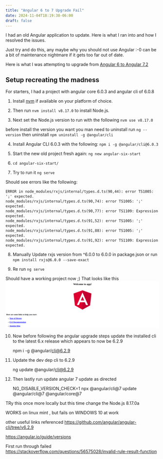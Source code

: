 ```yaml
---
title: "Angular 6 to 7 Upgrade Fail"
date: 2024-11-04T18:19:38-06:00
draft: false
---
```


I had an old Angular application to update. Here is what I ran into and how I resolved the issues.

Just try and do this, any maybe why you should not use Angular :-0 can be a bit of maintenance nightmare if it gets too far out of date.

Here is what I was attempting to upgrade from [Angular 6 to Angular 7.2](https://angular.dev/update-guide?v=6.0-7.2&l=1)

## Setup recreating the madness

For starters, I had a project with angular core 6.0.3 and angular cli of 6.0.8

1. Install [nvm](https://github.com/nvm-sh/nvm) if available on your platform of choice. 

2. Then run `nvm install v8.17.0` to install Node.js.

3. Next set the Node.js version to run with the following `nvm use v8.17.0`

before install the version you want you man need to uninstall run `ng --version` then uninstall `npm uninstall -g @angular/cli`

4. Install Angular CLI 6.0.3 with the following: `npm i -g @angular/cli@6.0.3`

5. Start the new old project fresh again: `ng new angular-six-start`

6. `cd angular-six-start/`
 
8. Try to run it `ng serve`

Should see errors like the following:

    ERROR in node_modules/rxjs/internal/types.d.ts(90,44): error TS1005: ';' expected.
    node_modules/rxjs/internal/types.d.ts(90,74): error TS1005: ';' expected.
    node_modules/rxjs/internal/types.d.ts(90,77): error TS1109: Expression expected.
    node_modules/rxjs/internal/types.d.ts(91,52): error TS1005: ';' expected.
    node_modules/rxjs/internal/types.d.ts(91,88): error TS1005: ';' expected.
    node_modules/rxjs/internal/types.d.ts(91,92): error TS1109: Expression expected.

8. Manually Update rxjs version from ^6.0.0 to 6.0.0 in package.json or run `npm install rxjs@6.0.0 --save-exact`

9. Re run `ng serve`

Should have a working project now ;) That looks like this ![angular 6 running](angular6run.png)

10. Now before following the angular upgrade steps
update the installed cli to the latest 6.x release which appears to now be 6.2.9

    npm i -g @angular/cli@6.2.9

11. Update the dev dep cli to 6.2.9

    ng update @angular/cli@6.2.9

12. Then lastly run update angular 7 update as directed

    NG_DISABLE_VERSION_CHECK=1 npx @angular/cli@7 update @angular/cli@7 @angular/core@7

TRy this once more locally but this time change the Node.js 8.17.0a

WORKS on linux mint , but fails on WINDOWS 10 at work

other useful links referenced
https://github.com/angular/angular-cli/tree/v6.2.9

https://angular.io/guide/versions

First run through failed https://stackoverflow.com/questions/56575028/invalid-rule-result-function
